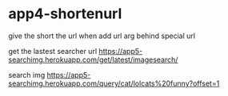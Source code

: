 # app4-shortenurl
 give the short the url when add url arg behind special url

get the lastest searcher url
https://app5-searchimg.herokuapp.com/get/latest/imagesearch/

search img
https://app5-searchimg.herokuapp.com/query/cat/lolcats%20funny?offset=1
